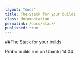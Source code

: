 ```yaml
---
layout: "docs"
title: The Stack for your builds
class: documentation
permalink: /docs/stack/
published: true
---
```


##The Stack for your builds

Probo builds run on Ubuntu 14.04
